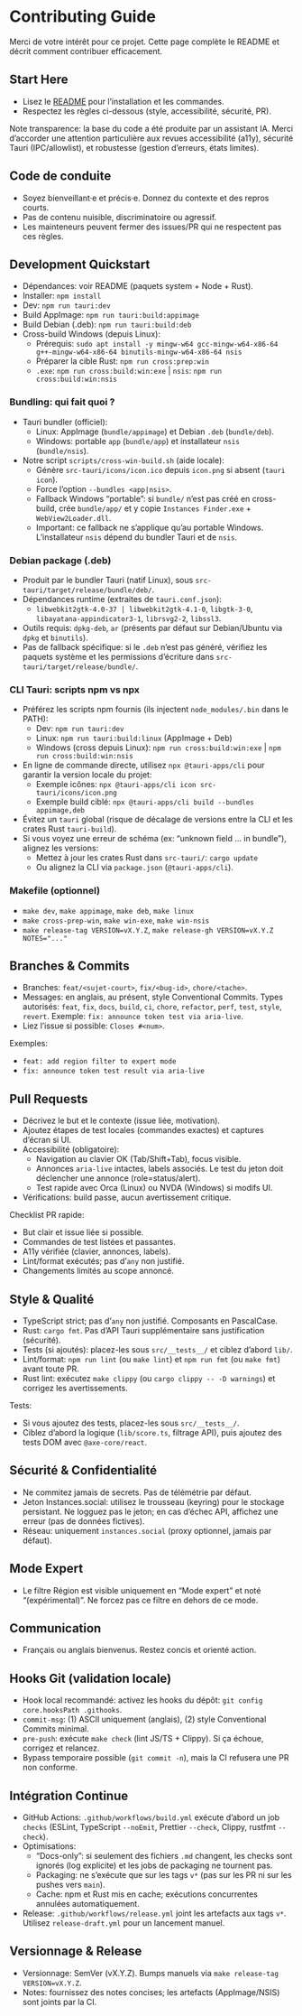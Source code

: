 # Contributing Guide

 Merci de votre intérêt pour ce projet. Cette page complète le README et décrit comment contribuer efficacement.

## Start Here

- Lisez le [README](./README.md) pour l’installation et les commandes.
- Respectez les règles ci-dessous (style, accessibilité, sécurité, PR).

Note transparence: la base du code a été produite par un assistant IA. Merci d’accorder une attention particulière aux revues accessibilité (a11y), sécurité Tauri (IPC/allowlist), et robustesse (gestion d’erreurs, états limites).

## Code de conduite

- Soyez bienveillant·e et précis·e. Donnez du contexte et des repros courts.
- Pas de contenu nuisible, discriminatoire ou agressif.
- Les mainteneurs peuvent fermer des issues/PR qui ne respectent pas ces règles.

## Development Quickstart

- Dépendances: voir README (paquets system + Node + Rust).
- Installer: `npm install`
- Dev: `npm run tauri:dev`
- Build AppImage: `npm run tauri:build:appimage`
- Build Debian (.deb): `npm run tauri:build:deb`
- Cross-build Windows (depuis Linux):
  - Prérequis: `sudo apt install -y mingw-w64 gcc-mingw-w64-x86-64 g++-mingw-w64-x86-64 binutils-mingw-w64-x86-64 nsis`
  - Préparer la cible Rust: `npm run cross:prep:win`
  - `.exe`: `npm run cross:build:win:exe` | `nsis`: `npm run cross:build:win:nsis`

### Bundling: qui fait quoi ?

- Tauri bundler (officiel):
  - Linux: AppImage (`bundle/appimage`) et Debian `.deb` (`bundle/deb`).
  - Windows: portable `app` (`bundle/app`) et installateur `nsis` (`bundle/nsis`).
- Notre script `scripts/cross-win-build.sh` (aide locale):
  - Génère `src-tauri/icons/icon.ico` depuis `icon.png` si absent (`tauri icon`).
  - Force l’option `--bundles <app|nsis>`.
  - Fallback Windows “portable”: si `bundle/` n’est pas créé en cross-build, crée `bundle/app/` et y copie `Instances Finder.exe` + `WebView2Loader.dll`.
  - Important: ce fallback ne s’applique qu’au portable Windows. L’installateur `nsis` dépend du bundler Tauri et de `nsis`.

### Debian package (.deb)

- Produit par le bundler Tauri (natif Linux), sous `src-tauri/target/release/bundle/deb/`.
- Dépendances runtime (extraites de `tauri.conf.json`):
  - `libwebkit2gtk-4.0-37 | libwebkit2gtk-4.1-0`, `libgtk-3-0`, `libayatana-appindicator3-1`, `librsvg2-2`, `libssl3`.
- Outils requis: `dpkg-deb`, `ar` (présents par défaut sur Debian/Ubuntu via `dpkg` et `binutils`).
- Pas de fallback spécifique: si le `.deb` n’est pas généré, vérifiez les paquets système et les permissions d’écriture dans `src-tauri/target/release/bundle/`.

### CLI Tauri: scripts npm vs npx

- Préférez les scripts npm fournis (ils injectent `node_modules/.bin` dans le PATH):
  - Dev: `npm run tauri:dev`
  - Linux: `npm run tauri:build:linux` (AppImage + Deb)
  - Windows (cross depuis Linux): `npm run cross:build:win:exe` | `npm run cross:build:win:nsis`
- En ligne de commande directe, utilisez `npx @tauri-apps/cli` pour garantir la version locale du projet:
  - Exemple icônes: `npx @tauri-apps/cli icon src-tauri/icons/icon.png`
  - Exemple build ciblé: `npx @tauri-apps/cli build --bundles appimage,deb`
- Évitez un `tauri` global (risque de décalage de versions entre la CLI et les crates Rust `tauri-build`).
- Si vous voyez une erreur de schéma (ex: “unknown field … in bundle”), alignez les versions:
  - Mettez à jour les crates Rust dans `src-tauri/`: `cargo update`
  - Ou alignez la CLI via `package.json` (`@tauri-apps/cli`).

### Makefile (optionnel)

- `make dev`, `make appimage`, `make deb`, `make linux`
- `make cross-prep-win`, `make win-exe`, `make win-nsis`
- `make release-tag VERSION=vX.Y.Z`, `make release-gh VERSION=vX.Y.Z NOTES="..."`

## Branches & Commits

- Branches: `feat/<sujet-court>`, `fix/<bug-id>`, `chore/<tache>`.
- Messages: en anglais, au présent, style Conventional Commits. Types autorisés: `feat`, `fix`, `docs`, `build`, `ci`, `chore`, `refactor`, `perf`, `test`, `style`, `revert`. Exemple: `fix: announce token test via aria-live`.
- Liez l’issue si possible: `Closes #<num>`.

Exemples:

- `feat: add region filter to expert mode`
- `fix: announce token test result via aria-live`

## Pull Requests

- Décrivez le but et le contexte (issue liée, motivation).
- Ajoutez étapes de test locales (commandes exactes) et captures d’écran si UI.
- Accessibilité (obligatoire):
  - Navigation au clavier OK (Tab/Shift+Tab), focus visible.
  - Annonces `aria-live` intactes, labels associés. Le test du jeton doit déclencher une annonce (role=status/alert).
  - Test rapide avec Orca (Linux) ou NVDA (Windows) si modifs UI.
- Vérifications: build passe, aucun avertissement critique.

Checklist PR rapide:

- But clair et issue liée si possible.
- Commandes de test listées et passantes.
- A11y vérifiée (clavier, annonces, labels).
- Lint/format exécutés; pas d’`any` non justifié.
- Changements limités au scope annoncé.

## Style & Qualité

- TypeScript strict; pas d’`any` non justifié. Composants en PascalCase.
- Rust: `cargo fmt`. Pas d’API Tauri supplémentaire sans justification (sécurité).
- Tests (si ajoutés): placez-les sous `src/__tests__/` et ciblez d’abord `lib/`.
- Lint/format: `npm run lint` (ou `make lint`) et `npm run fmt` (ou `make fmt`) avant toute PR.
- Rust lint: exécutez `make clippy` (ou `cargo clippy -- -D warnings`) et corrigez les avertissements.

Tests:

- Si vous ajoutez des tests, placez-les sous `src/__tests__/`.
- Ciblez d’abord la logique (`lib/score.ts`, filtrage API), puis ajoutez des tests DOM avec `@axe-core/react`.

## Sécurité & Confidentialité

- Ne commitez jamais de secrets. Pas de télémétrie par défaut.
- Jeton Instances.social: utilisez le trousseau (keyring) pour le stockage persistant. Ne logguez pas le jeton; en cas d’échec API, affichez une erreur (pas de données fictives).
- Réseau: uniquement `instances.social` (proxy optionnel, jamais par défaut).

## Mode Expert

- Le filtre Région est visible uniquement en “Mode expert” et noté “(expérimental)”. Ne forcez pas ce filtre en dehors de ce mode.

## Communication

- Français ou anglais bienvenus. Restez concis et orienté action.

## Hooks Git (validation locale)

- Hook local recommandé: activez les hooks du dépôt: `git config core.hooksPath .githooks`.
- `commit-msg`: (1) ASCII uniquement (anglais), (2) style Conventional Commits minimal.
- `pre-push`: exécute `make check` (lint JS/TS + Clippy). Si ça échoue, corrigez et relancez.
- Bypass temporaire possible (`git commit -n`), mais la CI refusera une PR non conforme.

## Intégration Continue

- GitHub Actions: `.github/workflows/build.yml` exécute d’abord un job `checks` (ESLint, TypeScript `--noEmit`, Prettier `--check`, Clippy, rustfmt `--check`).
- Optimisations:
  - “Docs-only”: si seulement des fichiers `.md` changent, les checks sont ignorés (log explicite) et les jobs de packaging ne tournent pas.
  - Packaging: ne s’exécute que sur les tags `v*` (pas sur les PR ni sur les pushes vers `main`).
  - Cache: npm et Rust mis en cache; exécutions concurrentes annulées automatiquement.
- Release: `.github/workflows/release.yml` joint les artefacts aux tags `v*`. Utilisez `release-draft.yml` pour un lancement manuel.

## Versionnage & Release

- Versionnage: SemVer (vX.Y.Z). Bumps manuels via `make release-tag VERSION=vX.Y.Z`.
- Notes: fournissez des notes concises; les artefacts (AppImage/NSIS) sont joints par la CI.
